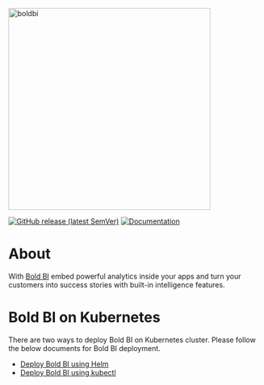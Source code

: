 <img
  src="https://www.boldbi.com/wp-content/uploads/2019/05/boldbi-header-menu-logo.svg"
  alt="boldbi"
  width="400"
/>

[![GitHub release (latest SemVer)](https://img.shields.io/github/v/release/boldbi/boldbi-kubernetes?sort=semver)](https://github.com/boldbi/boldbi-kubernetes/releases/latest)
[![Documentation](https://img.shields.io/badge/docs-help.boldbi.com-FF3C10.svg)](https://help.boldbi.com/embedded-bi)

# About

With [Bold BI](https://www.boldbi.com/) embed powerful analytics inside your apps and turn your customers into success stories with built-in intelligence features.

# Bold BI on Kubernetes

There are two ways to deploy Bold BI on Kubernetes cluster. Please follow the below documents for Bold BI deployment.

* [Deploy Bold BI using Helm](helm/README.md)
* [Deploy Bold BI using kubectl](docs/index.md)
